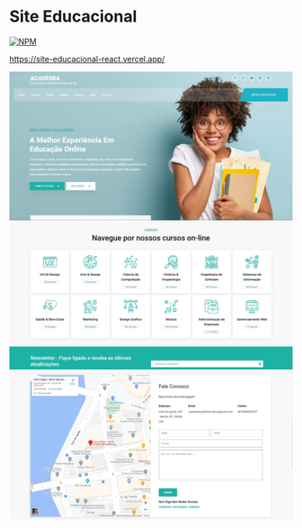 # Site Educacional 
[![NPM](https://img.shields.io/npm/l/react)](https://github.com/carlosdevprog/site-educacional-react/blob/master/LICENSE)

https://site-educacional-react.vercel.app/

![](https://github.com/carlosdevprog/urls-de-imagens/blob/master/assets/site-educacional-react/Screenshot_1.jpg?raw=true)
![](https://github.com/carlosdevprog/urls-de-imagens/blob/master/assets/site-educacional-react/Screenshot_2.jpg?raw=true)
![](https://github.com/carlosdevprog/urls-de-imagens/blob/master/assets/site-educacional-react/Screenshot_3.jpg?raw=truehttps://github.com/carlosdevprog/urls-de-imagens/blob/master/assets/site-educacional-react/Screenshot_3.jpg?raw=true)
